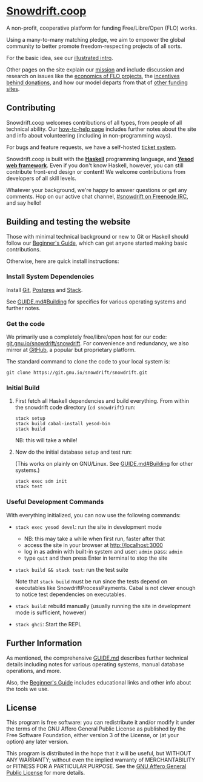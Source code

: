 # [Snowdrift.coop]

A non-profit, cooperative platform for funding Free/Libre/Open (FLO) works.

Using a many-to-many matching pledge, we aim to empower the global
community to better promote freedom-respecting projects of all sorts.

For the basic idea, see our [illustrated intro].

Other pages on the site explain our [mission] and include discussion and
research on issues like the [economics of FLO projects], the [incentives
behind donations], and how our model departs from that of [other funding
sites].

## Contributing

Snowdrift.coop welcomes contributions of all types, from people of all
technical ability. Our [how-to-help page] includes further notes about the
site and info about volunteering (including in non-programming ways).

For bugs and feature requests, we have a self-hosted [ticket system].

Snowdrift.coop is built with the **[Haskell]** programming language, and
**[Yesod web framework]**. Even if you don't know Haskell, however, you can
still contribute front-end design or content! We welcome contributions from
developers of all skill levels.

Whatever your background, we're happy to answer questions or get any
comments. Hop on our active chat channel, [#snowdrift on Freenode IRC], and
say hello!

## Building and testing the website

Those with minimal technical background or new to Git or Haskell should follow
our [Beginner's Guide], which can get anyone started making basic contributions.

Otherwise, here are quick install instructions:

### Install System Dependencies

Install [Git], [Postgres] and [Stack].

See [GUIDE.md#Building] for specifics for various operating systems and further
notes.

### Get the code

We primarily use a completely free/libre/open host for our code:
[git.gnu.io/snowdrift/snowdrift]. For convenience and redundancy, we also mirror
at [GitHub], a popular but proprietary platform.

The standard command to clone the code to your local system is:

    git clone https://git.gnu.io/snowdrift/snowdrift.git

### Initial Build

1.  First fetch all Haskell dependencies and build everything. From within
    the snowdrift code directory (`cd snowdrift`) run:

        stack setup
        stack build cabal-install yesod-bin
        stack build

    NB: this will take a while!

2.  Now do the initial database setup and test run:

    (This works on plainly on GNU/Linux. See [GUIDE.md#Building] for other systems.)

        stack exec sdm init
        stack test

### Useful Development Commands

With everything initialized, you can now use the following commands:

* `stack exec yesod devel`: run the site in development mode
    * NB: this may take a while when first run, faster after that
    * access the site in your browser at <http://localhost:3000>
    * log in as admin with built-in system and user: `admin` pass: `admin`
    * type `quit` and then press Enter in terminal to stop the site
* `stack build && stack test`: run the test suite

    Note that `stack build` must be run since the tests depend on
    executables like SnowdriftProcessPayments. Cabal is not clever enough
    to notice test dependencies on executables.
* `stack build`: rebuild manually (usually running the site in development
  mode is sufficient, however)
* `stack ghci`: Start the REPL

Further Information
-------------------

As mentioned, the comprehensive [GUIDE.md] describes further technical details
including notes for various operating systems, manual database operations, and
more.

Also, the [Beginner's Guide] includes educational links and other info about the
tools we use.

License
-------

This program is free software: you can redistribute it and/or modify
it under the terms of the GNU Affero General Public License as published by
the Free Software Foundation, either version 3 of the License, or
(at your option) any later version.

This program is distributed in the hope that it will be useful,
but WITHOUT ANY WARRANTY; without even the implied warranty of
MERCHANTABILITY or FITNESS FOR A PARTICULAR PURPOSE. See the
[GNU Affero General Public License](LICENSE.md) for more details.

[Beginner's Guide]: BEGINNERS.md
[economics of FLO projects]: https://snowdrift.coop/p/snowdrift/w/en/economics
[#snowdrift on Freenode IRC]: http://webchat.freenode.net/?channels=#snowdrift
[git.gnu.io/snowdrift/snowdrift]: https://git.gnu.io/snowdrift/snowdrift
[Git]: http://www.git-scm.com/downloads
[GitHub]: https://github.com/snowdriftcoop/snowdrift
[GUIDE.md]: GUIDE.md
[GUIDE.md#Building]: GUIDE.md#building
[Haskell]: https://www.haskell.org/
[how-to-help page]: https://snowdrift.coop/p/snowdrift/w/how-to-help
[illustrated intro]: https://snowdrift.coop/p/snowdrift/w/en/intro
[incentives behind donations]: https://snowdrift.coop/p/snowdrift/w/en/psychology
[mission]: https://snowdrift.coop/p/snowdrift/w/en/mission
[other funding sites]: https://snowdrift.coop/p/snowdrift/w/en/othercrowdfunding
[Postgres]: http://www.postgresql.org/download/
[Snowdrift.coop]: https://snowdrift.coop
[Stack]: https://github.com/commercialhaskell/stack#how-to-install
[ticket system]: http://snowdrift.coop/p/snowdrift/t
[Yesod web framework]: http://www.yesodweb.com/
